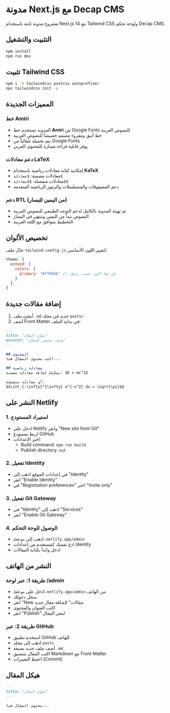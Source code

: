 # مدونة Next.js مع Decap CMS

مشروع مدونة ثابتة باستخدام Next.js 14 مع Tailwind CSS ولوحة تحكم Decap CMS.

## التثبيت والتشغيل

```bash
npm install
npm run dev
```

## تثبيت Tailwind CSS

```bash
npm i -D tailwindcss postcss autoprefixer
npx tailwindcss init -p
```

## المميزات الجديدة

### خط Amiri
- المدونة تستخدم خط **Amiri** من Google Fonts للنصوص العربية
- خط أنيق ومقروء مصمم خصيصاً للنصوص العربية
- يتم تحميله تلقائياً من Google Fonts
- يوفر قابلية قراءة ممتازة للمحتوى العربي

### دعم معادلات LaTeX
- إمكانية كتابة معادلات رياضية باستخدام **KaTeX**
- معادلات مضمنة: `$معادلة$`
- معادلات منفصلة: `$$معادلة$$`
- دعم المصفوفات والمتسلسلات والرموز الرياضية المتقدمة

### دعم RTL (من اليمين لليسار)
- تم تهيئة المدونة بالكامل لدعم التوجه الطبيعي للنصوص العربية
- النصوص تبدأ من اليمين وتنتهي في اليسار
- التخطيط متوافق مع اللغة العربية

## تخصيص الألوان

عدّل ملف `tailwind.config.js` لتغيير اللون الأساسي:

```js
theme: {
  extend: { 
    colors: { 
      primary: "#ff6b6b" // غيّر هذا اللون حسب رغبتك
    } 
  },
}
```

## إضافة مقالات جديدة

1. أنشئ ملف `.md` جديد في مجلد `posts/`
2. أضف Front Matter في بداية الملف:

```markdown
---
title: "عنوان المقال"
excerpt: "وصف مختصر للمقال"
---

## المحتوى
اكتب محتوى المقال هنا...

## معادلة رياضية
يمكنك إضافة معادلة مضمنة: $E = mc^2$

أو معادلة منفصلة:
$$\int_{-\infty}^{\infty} e^{-x^2} dx = \sqrt{\pi}$$
```

## النشر على Netlify

### 1. استيراد المستودع
- ادخل على Netlify وانقر "New site from Git"
- اربط مستودع GitHub
- اختر الإعدادات:
  - Build command: `npm run build`
  - Publish directory: `out`

### 2. تفعيل Identity
- في إعدادات الموقع اذهب إلى "Identity"
- انقر "Enable Identity"
- في "Registration preferences" اختر "Invite only"

### 3. تفعيل Git Gateway
- في "Identity" اذهب إلى "Services"
- انقر "Enable Git Gateway"

### 4. الوصول للوحة التحكم
- اذهب إلى `موقعك.netlify.app/admin`
- ادع نفسك كمستخدم من إعدادات Identity
- ادخل وابدأ بكتابة المقالات

## النشر من الهاتف

### طريقة 1: عبر لوحة /admin
- ادخل على `موقعك.netlify.app/admin` من الهاتف
- سجل دخولك
- انقر "New مقالات" لإضافة مقال جديد
- اكتب العنوان والمحتوى
- انقر "Publish" لنشر المقال

### طريقة 2: عبر GitHub
- استخدم تطبيق GitHub للهاتف
- اذهب إلى مجلد `posts`
- أضف ملف جديد بصيغة `.md`
- اكتب المقال بتنسيق Markdown مع Front Matter
- احفظ التغييرات (Commit)

## هيكل المقال

```markdown
---
title: "عنوان المقال"
---

محتوى المقال هنا...
``` 